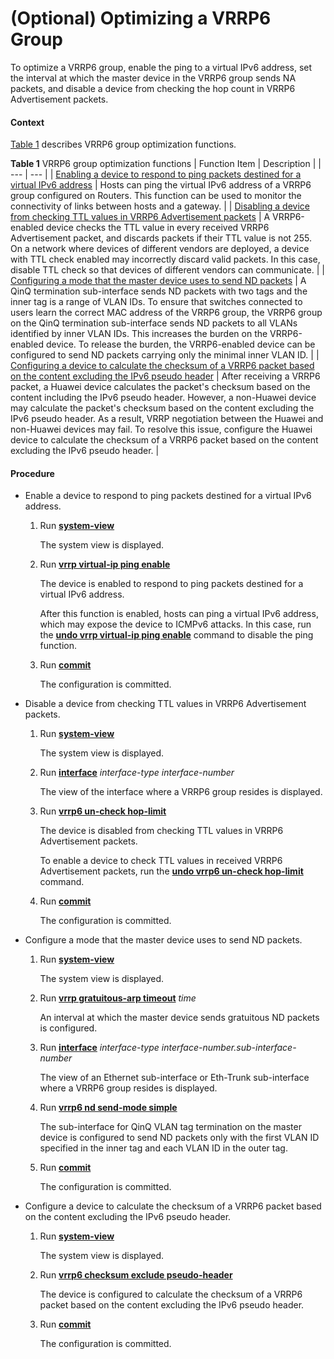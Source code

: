 (Optional) Optimizing a VRRP6 Group
===================================

To optimize a VRRP6 group, enable the ping to a virtual IPv6 address, set the interval at which the master device in the VRRP6 group sends NA packets, and disable a device from checking the hop count in VRRP6 Advertisement packets.

#### Context

[Table 1](#EN-US_TASK_0172361852__tab_dc_vrp_vrrp6_cfg_010601) describes VRRP6 group optimization functions.

**Table 1** VRRP6 group optimization functions
| Function Item | Description |
| --- | --- |
| [Enabling a device to respond to ping packets destined for a virtual IPv6 address](#EN-US_TASK_0172361852__step_01) | Hosts can ping the virtual IPv6 address of a VRRP6 group configured on Routers. This function can be used to monitor the connectivity of links between hosts and a gateway. |
| [Disabling a device from checking TTL values in VRRP6 Advertisement packets](#EN-US_TASK_0172361852__step_03) | A VRRP6-enabled device checks the TTL value in every received VRRP6 Advertisement packet, and discards packets if their TTL value is not 255. On a network where devices of different vendors are deployed, a device with TTL check enabled may incorrectly discard valid packets. In this case, disable TTL check so that devices of different vendors can communicate. |
| [Configuring a mode that the master device uses to send ND packets](#EN-US_TASK_0172361852__step_06) | A QinQ termination sub-interface sends ND packets with two tags and the inner tag is a range of VLAN IDs. To ensure that switches connected to users learn the correct MAC address of the VRRP6 group, the VRRP6 group on the QinQ termination sub-interface sends ND packets to all VLANs identified by inner VLAN IDs. This increases the burden on the VRRP6-enabled device. To release the burden, the VRRP6-enabled device can be configured to send ND packets carrying only the minimal inner VLAN ID. |
| [Configuring a device to calculate the checksum of a VRRP6 packet based on the content excluding the IPv6 pseudo header](#EN-US_TASK_0172361852__step_05) | After receiving a VRRP6 packet, a Huawei device calculates the packet's checksum based on the content including the IPv6 pseudo header. However, a non-Huawei device may calculate the packet's checksum based on the content excluding the IPv6 pseudo header. As a result, VRRP negotiation between the Huawei and non-Huawei devices may fail. To resolve this issue, configure the Huawei device to calculate the checksum of a VRRP6 packet based on the content excluding the IPv6 pseudo header. |



#### Procedure

* Enable a device to respond to ping packets destined for a virtual IPv6 address.
  1. Run [**system-view**](cmdqueryname=system-view)
     
     
     
     The system view is displayed.
  2. Run [**vrrp virtual-ip ping enable**](cmdqueryname=vrrp+virtual-ip+ping+enable)
     
     
     
     The device is enabled to respond to ping packets destined for a virtual IPv6 address.
     
     After this function is enabled, hosts can ping a virtual IPv6 address, which may expose the device to ICMPv6 attacks. In this case, run the [**undo vrrp virtual-ip ping enable**](cmdqueryname=undo+vrrp+virtual-ip+ping+enable) command to disable the ping function.
  3. Run [**commit**](cmdqueryname=commit)
     
     
     
     The configuration is committed.
* Disable a device from checking TTL values in VRRP6 Advertisement packets.
  1. Run [**system-view**](cmdqueryname=system-view)
     
     
     
     The system view is displayed.
  2. Run [**interface**](cmdqueryname=interface) *interface-type* *interface-number*
     
     
     
     The view of the interface where a VRRP6 group resides is displayed.
  3. Run [**vrrp6 un-check hop-limit**](cmdqueryname=vrrp6+un-check+hop-limit)
     
     
     
     The device is disabled from checking TTL values in VRRP6 Advertisement packets.
     
     
     
     To enable a device to check TTL values in received VRRP6 Advertisement packets, run the [**undo **vrrp6 un-check hop-limit****](cmdqueryname=undo+vrrp6+un-check+hop-limit) command.
  4. Run [**commit**](cmdqueryname=commit)
     
     
     
     The configuration is committed.
* Configure a mode that the master device uses to send ND packets.
  1. Run [**system-view**](cmdqueryname=system-view)
     
     
     
     The system view is displayed.
  2. Run [**vrrp gratuitous-arp timeout**](cmdqueryname=vrrp+gratuitous-arp+timeout) *time*
     
     
     
     An interval at which the master device sends gratuitous ND packets is configured.
  3. Run [**interface**](cmdqueryname=interface) *interface-type* *interface-number.sub-interface-number*
     
     
     
     The view of an Ethernet sub-interface or Eth-Trunk sub-interface where a VRRP6 group resides is displayed.
  4. Run [**vrrp6 nd send-mode simple**](cmdqueryname=vrrp6+nd+send-mode+simple)
     
     
     
     The sub-interface for QinQ VLAN tag termination on the master device is configured to send ND packets only with the first VLAN ID specified in the inner tag and each VLAN ID in the outer tag.
  5. Run [**commit**](cmdqueryname=commit)
     
     
     
     The configuration is committed.
* Configure a device to calculate the checksum of a VRRP6 packet based on the content excluding the IPv6 pseudo header.
  1. Run [**system-view**](cmdqueryname=system-view)
     
     
     
     The system view is displayed.
  2. Run [**vrrp6 checksum exclude pseudo-header**](cmdqueryname=vrrp6+checksum+exclude+pseudo-header)
     
     
     
     The device is configured to calculate the checksum of a VRRP6 packet based on the content excluding the IPv6 pseudo header.
  3. Run [**commit**](cmdqueryname=commit)
     
     
     
     The configuration is committed.